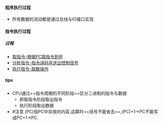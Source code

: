 
#### 程序执行过程
- 所有数据的流动都是通过总线与IO接口实现

#### 指令执行过程
##### 过程
- [取指令-根据PC取指令到IR](取指令-根据PC取指令到IR.md)
- [分析指令-指令译码并送出控制信号](分析指令-指令译码并送出控制信号.md)
- [执行指令-取数操作](执行指令-取数操作.md)
##### tips
- CPU通过==指令周期的不同阶段==区分二进制的指令与数据
	- 即取指令阶段取出指令
	- 执行阶段取出数据
- #注意 (PC)指PC中存放的内容,运算时==括号不能省去==,(PC)+1->PC不能写成PC+1->PC.

